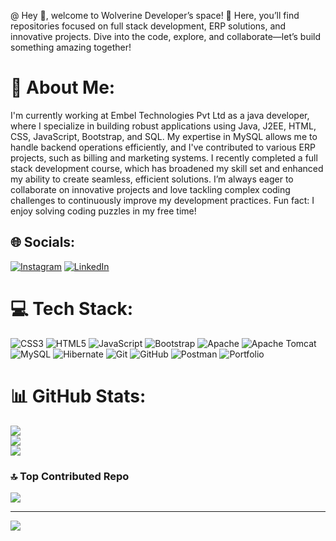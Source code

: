@ Hey 👋, welcome to Wolverine Developer’s space! 🚀 Here, you’ll find repositories focused on full stack development, ERP solutions, and innovative projects. Dive into the code, explore, and collaborate—let’s build something amazing together!
# 💫 About Me:
I'm currently working at Embel Technologies Pvt Ltd as a java developer, where I specialize in building robust applications using Java, J2EE, HTML, CSS, JavaScript, Bootstrap, and SQL. My expertise in MySQL allows me to handle backend operations efficiently, and I've contributed to various ERP projects, such as billing and marketing systems. I recently completed a full stack development course, which has broadened my skill set and enhanced my ability to create seamless, efficient solutions. I’m always eager to collaborate on innovative projects and love tackling complex coding challenges to continuously improve my development practices. Fun fact: I enjoy solving coding puzzles in my free time!


## 🌐 Socials:
[![Instagram](https://img.shields.io/badge/Instagram-%23E4405F.svg?logo=Instagram&logoColor=white)](https://instagram.com/harshalnalkar_18) [![LinkedIn](https://img.shields.io/badge/LinkedIn-%230077B5.svg?logo=linkedin&logoColor=white)](https://linkedin.com/in/www.linkedin.com/in/harshal-nalkar) 

# 💻 Tech Stack:
![CSS3](https://img.shields.io/badge/css3-%231572B6.svg?style=for-the-badge&logo=css3&logoColor=white) ![HTML5](https://img.shields.io/badge/html5-%23E34F26.svg?style=for-the-badge&logo=html5&logoColor=white) ![JavaScript](https://img.shields.io/badge/javascript-%23323330.svg?style=for-the-badge&logo=javascript&logoColor=%23F7DF1E) ![Bootstrap](https://img.shields.io/badge/bootstrap-%238511FA.svg?style=for-the-badge&logo=bootstrap&logoColor=white) ![Apache](https://img.shields.io/badge/apache-%23D42029.svg?style=for-the-badge&logo=apache&logoColor=white) ![Apache Tomcat](https://img.shields.io/badge/apache%20tomcat-%23F8DC75.svg?style=for-the-badge&logo=apache-tomcat&logoColor=black) ![MySQL](https://img.shields.io/badge/mysql-4479A1.svg?style=for-the-badge&logo=mysql&logoColor=white) ![Hibernate](https://img.shields.io/badge/Hibernate-59666C?style=for-the-badge&logo=Hibernate&logoColor=white) ![Git](https://img.shields.io/badge/git-%23F05033.svg?style=for-the-badge&logo=git&logoColor=white) ![GitHub](https://img.shields.io/badge/github-%23121011.svg?style=for-the-badge&logo=github&logoColor=white) ![Postman](https://img.shields.io/badge/Postman-FF6C37?style=for-the-badge&logo=postman&logoColor=white) ![Portfolio](https://img.shields.io/badge/Portfolio-%23000000.svg?style=for-the-badge&logo=firefox&logoColor=#FF7139)
# 📊 GitHub Stats:
![](https://github-readme-stats.vercel.app/api?username=HarshalNalkar&theme=dark&hide_border=false&include_all_commits=false&count_private=false)<br/>
![](https://github-readme-streak-stats.herokuapp.com/?user=HarshalNalkar&theme=dark&hide_border=false)<br/>
![](https://github-readme-stats.vercel.app/api/top-langs/?username=HarshalNalkar&theme=dark&hide_border=false&include_all_commits=false&count_private=false&layout=compact)

### 🔝 Top Contributed Repo
![](https://github-contributor-stats.vercel.app/api?username=HarshalNalkar&limit=5&theme=dark&combine_all_yearly_contributions=true)

---
[![](https://visitcount.itsvg.in/api?id=HarshalNalkar&icon=0&color=0)](https://visitcount.itsvg.in)

<!-- Proudly created with GPRM ( https://gprm.itsvg.in ) -->
